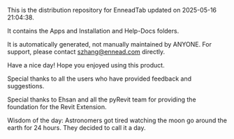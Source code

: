 This is the distribution repository for EnneadTab updated on 2025-05-16 21:04:38.

It contains the Apps and Installation and Help-Docs folders.

It is automatically generated, not manually maintained by ANYONE.
For support, please contact szhang@ennead.com directly.

Have a nice day! Hope you enjoyed using this product.

Special thanks to all the users who have provided feedback and suggestions.

Special thanks to Ehsan and all the pyRevit team for providing the foundation for the Revit Extension.



Wisdom of the day:
Astronomers got tired watching the moon go around the earth for 24 hours. They decided to call it a day.
